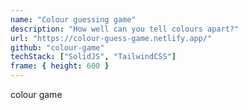 ```yaml
---
name: "Colour guessing game"
description: "How well can you tell colours apart?"
url: "https://colour-guess-game.netlify.app/"
github: "colour-game"
techStack: ["SolidJS", "TailwindCSS"]
frame: { height: 600 }
---
```


colour game
